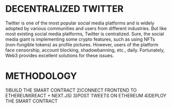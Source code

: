 # DECENTRALIZED TWITTER
Twitter is one of the most popular social media platforms and is widely adopted by various communities and users from different industries. But like most existing social media platforms, Twitter is centralized. Sure, the social media giant is implementing some crypto features, such as using NFTs (non-fungible tokens) as profile pictures. However, users of the platform face censorship, account blocking, shadowbanning, etc., daily. Fortunately, Web3 provides excellent solutions for these issues. 

# METHODOLOGY

1)BUILD THE SMART CONTRACT
2)CONNECT FRONTEND TO ETHEREUM(REACT + NEXT.JS)
3)POST TWEETS ON ETHEREUM
4)DEPLOY THE SMART CONTRACT
